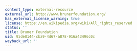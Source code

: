 ```yaml
---
content_type: external-resource
external_url: http://www.brunerfoundation.org/
has_external_license_warning: true
license: https://en.wikipedia.org/wiki/All_rights_reserved
status: ''
title: Bruner Foundation
uid: 95de8144-cba9-4d67-a878-916a43496c0c
wayback_url: ''
---
```

